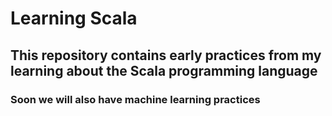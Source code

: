 # Learning Scala

## This repository contains early practices from my learning about the Scala programming language

### Soon we will also have machine learning practices
